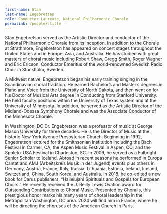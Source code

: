 ```yaml
---
first-name: Stan
last-name: Engebretson
role: Conductor Laureate, National Philharmonic Chorale
permalink: /people/:title
---
```

Stan Engebretson  served as the Artistic Director and conductor of the National Philharmonic Chorale from its inception. In addition to the Chorale at Strathmore, Engebretson has appeared on concert stages throughout the United States and in Europe, Asia, and Australia. He has studied with great masters of choral music including Robert Shaw, Gregg Smith, Roger Wagner and Eric Ericson, Conductor Emeritus of the world-renowned Swedish Radio Choir in Stockholm, Sweden.

A Midwest native, Engebretson began his early training singing in the Scandinavian choral tradition. He earned Bachelor’s and Master’s degrees in Piano and Voice from the University of North Dakota, and then went on for his Doctor of Musical Arts degree in Conducting from Stanford University. He held faculty positions within the University of Texas system and at the University of Minnesota. In addition, he served as the Artistic Director of the Midland-Odessa Symphony Chorale and was the Associate Conductor of the Minnesota Chorale.

In Washington, DC Dr. Engebretson was a professor of music at George Mason University for three decades. He is the Director of Music at the historic New York Avenue Presbyterian Church. Beginning in 1992, Engebretson lectured for the Smithsonian Institution including the Bach Festival in Carmel, CA; the Aspen Music Festival in Aspen, CO; and the Spoleto-USA Festival in Charleston, SC. In 2009, he served as a Fulbright Senior Scholar to Iceland. Abroad in recent seasons he performed in Europa Cantat and AMJ (Arbeitskreis Musik in der Jugend) events plus others in Germany, Austria, France, Italy, Russia, Lithuania, Estonia, Ireland, Iceland, Switzerland, China, South Korea, and Australia. In 2018, he co-edited a new book for Carus publishers, “Hallelujah! Spirituals and Gospels for European Choirs.” He recently received the J. Reilly Lewis Ovation award for Outstanding Contributions to Choral Music. Presented by Choralis, this prestigious honor marks his many years of choral leadership in the Metropolitan Washington, DC area. 2024 will find him in France, where he will be directing the choruses of the American Church in Paris.